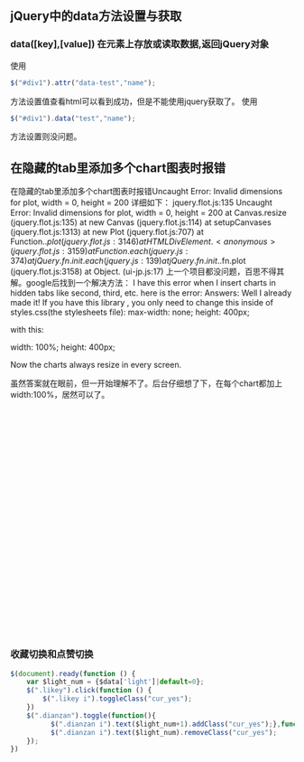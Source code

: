 ## jQuery中的data方法设置与获取

### data([key],[value]) 在元素上存放或读取数据,返回jQuery对象

使用
```js
$("#div1").attr("data-test","name");
```
方法设置值查看html可以看到成功，但是不能使用jquery获取了。
使用
```js
$("#div1").data("test","name");
```
方法设置则没问题。

## 在隐藏的tab里添加多个chart图表时报错
在隐藏的tab里添加多个chart图表时报错Uncaught Error: Invalid dimensions for plot, width = 0, height = 200
详细如下：
jquery.flot.js:135 Uncaught Error: Invalid dimensions for plot, width = 0, height = 200
    at Canvas.resize (jquery.flot.js:135)
    at new Canvas (jquery.flot.js:114)
    at setupCanvases (jquery.flot.js:1313)
    at new Plot (jquery.flot.js:707)
    at Function.$.plot (jquery.flot.js:3146)
    at HTMLDivElement.<anonymous> (jquery.flot.js:3159)
    at Function.each (jquery.js:374)
    at jQuery.fn.init.each (jquery.js:139)
    at jQuery.fn.init.$.fn.plot (jquery.flot.js:3158)
    at Object.<anonymous> (ui-jp.js:17)
上一个项目都没问题，百思不得其解。google后找到一个解决方法：
I have this error when I insert charts in hidden tabs like second, third, etc. here is the error:
Answers:
Well I already made it!
If you have this library <script src="js/jquery.flot.resize.min.js"></script>, you only need to change this inside of styles.css(the stylesheets file):
max-width: none;
height: 400px;

with this:

width: 100%;
height: 400px;

Now the charts always resize in every screen.

虽然答案就在眼前，但一开始理解不了。后台仔细想了下，在每个chart都加上width:100%，居然可以了。
<div class="tab-content piefull">
<div class="tab-pane p-y-sm active" id="line_1" aria-expanded="true">
  <div class="row m-0">
    <div class="col-sm-12 col-md-12">
      <div ui-jp="plot" ui-refresh="app.setting.color" ui-options="
      [
        { 
          data: [[1, 5.5], [2, 5.7], [3, 6.4], [4, 7.0], [5, 7.2], [6, 7.3], [7, 7.5]], 
          points: { show: true, radius: 5}, 
          splines: { show: true, tension: 0.45, lineWidth: 5} 
        }
      ], 
      {
        colors: ['#fcc100'],
        series: { shadowSize: 3 },
        xaxis: { show: true, font: { color: '#ccc' }, position: 'bottom' },
        yaxis:{ show: true, font: { color: '#ccc' }, min:3},
        grid: { hoverable: true, clickable: true, borderWidth: 0, color: 'rgba(120,120,120,0.5)' },
        tooltip: true,
        tooltipOpts: { content: '%x.0 is %y.4',  defaultTheme: false, shifts: { x: 0, y: -40 } }
      }
    " style="width: 100%;height:200px">
      </div>
    </div>
  </div>
</div>
<div class="tab-pane p-y-sm" id="line_2" aria-expanded="false">
  <div class="row m-0">
    <div class="col-sm-12 col-md-12">
      <div ui-jp="plot" ui-refresh="app.setting.color" ui-options="
        [
          { 
            data: [[1, 6.1], [2, 6.3], [3, 6.4], [4, 6.6], [5, 7.0], [6, 7.7], [7, 8.3]], 
            points: { show: true, radius: 0}, 
            splines: { show: true, tension: 0.45, lineWidth: 2, fill: 0 } 
          },
          { 
            data: [[1, 5.5], [2, 5.7], [3, 6.4], [4, 7.0], [5, 7.2], [6, 7.3], [7, 7.5]], 
            points: { show: true, radius: 0}, 
            splines: { show: true, tension: 0.45, lineWidth: 2, fill: 0 } 
          }
        ], 
        {
          colors: ['#0cc2aa','#fcc100'],
          series: { shadowSize: 3 },
          xaxis: { show: true, font: { color: '#ccc' }, position: 'bottom' },
          yaxis:{ show: true, font: { color: '#ccc' }},
          grid: { hoverable: true, clickable: true, borderWidth: 0, color: 'rgba(120,120,120,0.5)' },
          tooltip: true,
          tooltipOpts: { content: '%x.0 is %y.4',  defaultTheme: false, shifts: { x: 0, y: -40 } }
        }
      " style="width: 100%;height:200px">
      </div>
    </div>
  </div>
</div>
<!-- line_2 end-->
</div>

### 收藏切换和点赞切换
```js
$(document).ready(function () {
    var $light_num = {$data['light']|default=0};
    $(".likey").click(function () {
        $(".likey i").toggleClass("cur_yes");
    })
    $(".dianzan").toggle(function(){
          $(".dianzan i").text($light_num+1).addClass("cur_yes");},function(){
          $(".dianzan i").text($light_num).removeClass("cur_yes");
    });
})
```